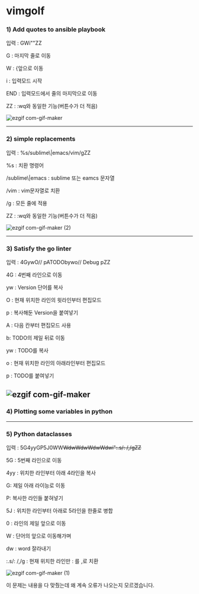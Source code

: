 # vimgolf

### 1) Add quotes to ansible playbook
입력 : GWi"<End>"<Esc>ZZ

  G : 마지막 줄로 이동
  
  W : {앞으로 이동
  
  i : 입력모드 시작 
  
  END : 입력모드에서 줄의 마지막으로 이동
    
  ZZ : :wq와 동일한 기능(버튼수가 더 적음)
  
  ![ezgif com-gif-maker](https://user-images.githubusercontent.com/68582617/144746789-05040f91-ab1b-4051-a251-4fdff0d2f24b.gif)


  ---

  ### 2) simple replacements
  입력 : %s/sublime\\|emacs/vim/g<CR>ZZ
  
  %s : 치환 명령어
  
  /sublime\\|emacs : sublime 또는 eamcs 문자열
  
  /vim : vim문자열로 치환
  
  /g : 모든 줄에 적용
  
  ZZ : :wq와 동일한 기능(버튼수가 더 적음)
  
  ![ezgif com-gif-maker (2)](https://user-images.githubusercontent.com/68582617/144748060-d37c7bf5-4b9b-43a7-bfd5-9d518f7bff80.gif)
  
  ---
  ### 3) Satisfy the go linter
  입력 : 4GywO// <Esc>pATODO<Esc>byw<Down>o// Debug <Esc>pZZ
  
  4G : 4번째 라인으로 이동
  
  yw : Version 단어를 복사
  
  O : 현재 위치한 라인의 윗라인부터 편집모드
  
  p : 복사해둔 Version을 붙여넣기
  
  A : 다음 칸부터 편집모드 사용
  
  b: TODO의 제일 뒤로 이동
  
  yw : TODO를 복사
  
  o : 현재 위치한 라인의 아래라인부터 편집모드
  
  p : TODO를 붙여넣기
  
  ![ezgif com-gif-maker](https://user-images.githubusercontent.com/68582617/144748316-479224ea-f7aa-4a5b-83b0-5a0baa6940e8.gif)
  ---
  ### 4) Plotting some variables in python
  
  ---
  ### 5) Python dataclasses
  입력 : 5G4yyGP<Up>5J0WW<Right><Del><Del>WdwWdwWdwWdwi<BS>"<Esc>:.s/: /,/g<CR>ZZ
  
  5G : 5번째 라인으로 이동
  
  4yy : 위치한 라인부터 아래 4라인을 복사
  
  G: 제일 아래 라이능로 이동
  
  P: 복사한 라인들 붙혀넣기
  
  5J : 위치한 라인부터 아래로 5라인을 한줄로 병합
  
  0 : 라인의 제일 앞으로 이동
  
  W : 단어의 앞으로 이동해가며
  
  dw : word 잘라내기 
  
  :.s/: /,/g : 현재 위치한 라인만 : 를 ,로 치환
  
  ![ezgif com-gif-maker (1)](https://user-images.githubusercontent.com/68582617/144750512-cdd03ecb-3927-4980-bc1a-7b254eea8b9c.gif)
  
  이 문제는 내용을 다 맞췄는데 왜 계속 오류가 나오는지 모르겠습니다.
  
  
